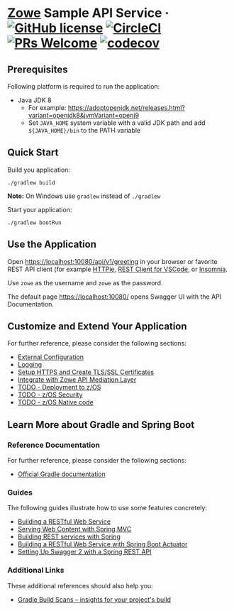 # [Zowe](https://zowe.org/) Sample API Service &middot; [![GitHub license](https://img.shields.io/badge/license-EPL2.0-blue.svg)](https://github.com/plavjanik/sample-spring-boot-api-service/blob/master/LICENSE) [![CircleCI](https://circleci.com/gh/plavjanik/sample-spring-boot-api-service.svg?style=shield&circle-token=53a413d5029b55efba2b0b8273aa7fe1be7f6b02)](https://circleci.com/gh/plavjanik/sample-spring-boot-api-service) [![PRs Welcome](https://img.shields.io/badge/PRs-welcome-brightgreen.svg)](https://github.com/plavjanik/sample-spring-boot-api-service/blob/master/README.md) [![codecov](https://codecov.io/gh/plavjanik/sample-spring-boot-api-service/branch/master/graph/badge.svg?token=UeytGN5vV5)](https://codecov.io/gh/plavjanik/sample-spring-boot-api-service)

## Prerequisites

Following platform is required to run the application:

* Java JDK 8
  * For example: <https://adoptopenjdk.net/releases.html?variant=openjdk8&jvmVariant=openj9>
  * Set `JAVA_HOME` system variable with a valid JDK path and add `${JAVA_HOME}/bin` to the PATH variable

## Quick Start

Build you application:

    ./gradlew build

**Note:** On Windows use `gradlew` instead of `./gradlew`

Start your application:

    ./gradlew bootRun

## Use the Application

Open <https://localhost:10080/api/v1/greeting> in your browser or favorite REST API client (for example [HTTPie](https://httpie.org/), [REST Client for VSCode](https://marketplace.visualstudio.com/items?itemName=humao.rest-client), or [Insomnia](https://insomnia.rest/).

Use `zowe` as the username and `zowe` as the password.

The default page <https://localhost:10080/> opens Swagger UI with the API Documentation.

## Customize and Extend Your Application

For further reference, please consider the following sections:

* [External Configuration](docs/config.md)
* [Logging](docs/logging.md)
* [Setup HTTPS and Create TLS/SSL Certificates](docs/https-setup.md)
* [Integrate with Zowe API Mediation Layer](docs/zowe-integrate-with-apiml.md)
* [TODO - Deployment to z/OS](docs/deployment-instructions.md)
* [TODO - z/OS Security](docs/zos-security.md)
* [TODO - z/OS Native code](docs/zos-native-code.md)

## Learn More about Gradle and Spring Boot

### Reference Documentation

For further reference, please consider the following sections:

* [Official Gradle documentation](https://docs.gradle.org)

### Guides

The following guides illustrate how to use some features concretely:

* [Building a RESTful Web Service](https://spring.io/guides/gs/rest-service/)
* [Serving Web Content with Spring MVC](https://spring.io/guides/gs/serving-web-content/)
* [Building REST services with Spring](https://spring.io/guides/tutorials/bookmarks/)
* [Building a RESTful Web Service with Spring Boot Actuator](https://spring.io/guides/gs/actuator-service/)
* [Setting Up Swagger 2 with a Spring REST API](https://www.baeldung.com/swagger-2-documentation-for-spring-rest-api)

### Additional Links

These additional references should also help you:

* [Gradle Build Scans – insights for your project's build](https://scans.gradle.com#gradle)
